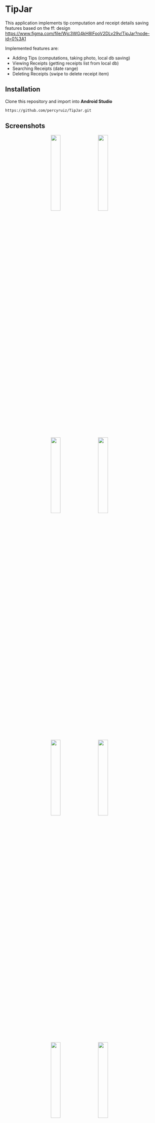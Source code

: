 # TipJar

This application implements tip computation and receipt details saving features based on the ff: design https://www.figma.com/file/Wjc3WG4kH8IFooV2DLv29v/TipJar?node-id=0%3A1  

Implemented features are:
   - Adding Tips (computations, taking photo, local db saving)
   - Viewing Receipts (getting receipts list from local db)
   - Searching Receipts (date range)
   - Deleting Receipts (swipe to delete receipt item)

## Installation
Clone this repository and import into **Android Studio**
```bash
https://github.com/percyruiz/TipJar.git
```

## Screenshots
<p align="center">
  <img src="https://user-images.githubusercontent.com/16864893/140605175-ba564f38-44a0-4da7-9637-6abd66a55bb3.png" width="25%" height="25%"> &nbsp;&nbsp;&nbsp;&nbsp;&nbsp;
  <img src="https://user-images.githubusercontent.com/16864893/140605216-d7b7e4ed-c4c2-48ec-96a0-d654aec15913.png" width="25%" height="25%"> &nbsp;&nbsp;&nbsp;&nbsp;&nbsp;<br/>
  <img src="https://user-images.githubusercontent.com/16864893/140605307-65bc193a-863e-4272-b03d-919365f9ca07.png" width="25%" height="25%"> &nbsp;&nbsp;&nbsp;&nbsp;&nbsp;
  <img src="https://user-images.githubusercontent.com/16864893/140605326-aacca68d-8a15-4992-8527-d36510721da9.png" width="25%" height="25%"> &nbsp;&nbsp;&nbsp;&nbsp;&nbsp;<br/>
  <img src="https://user-images.githubusercontent.com/16864893/140605435-b94eaac4-8d8d-458f-939e-31a349468b7c.png" width="25%" height="25%"> &nbsp;&nbsp;&nbsp;&nbsp;&nbsp;
  <img src="https://user-images.githubusercontent.com/16864893/140605550-5669de3d-ed5a-401e-b57b-4c7711f107a2.png" width="25%" height="25%"> &nbsp;&nbsp;&nbsp;&nbsp;&nbsp;<br/>
  <img src="https://user-images.githubusercontent.com/16864893/140605597-6ba87f10-ca7f-4427-8b31-490600dde21a.png" width="25%" height="25%"> &nbsp;&nbsp;&nbsp;&nbsp;&nbsp;
  <img src="https://user-images.githubusercontent.com/16864893/140605577-a6528e2f-516c-4ebd-a67b-787243d9bb95.png" width="25%" height="25%"> &nbsp;&nbsp;&nbsp;&nbsp;&nbsp;
</p>

## Architecture
The app uses MVVM architecture which takes advantage of Android Jetpack's Android Architecture Components https://developer.android.com/topic/libraries/architecture.
<p align="center">
  <img src="https://user-images.githubusercontent.com/16864893/126056079-2c0e8155-2201-45e6-bf3f-514eda1c39ff.png" width="50%" height="50%"> &nbsp;&nbsp;&nbsp;&nbsp;&nbsp;
</p>

## Dependencies
- Dependency injection (with [Koin](https://www.koin.com/))
- Reactive programming (with [Kotlin Flows](https://kotlinlang.org/docs/reference/coroutines/flow.html))
- Paging implementation (with [Paging3](https://developer.android.com/topic/libraries/architecture/paging/v3-overview))
- Google [Material Design](https://material.io/blog/android-material-theme-color) library
- Android architecture components
- JSR-310 backport for Android (with https://github.com/JakeWharton/ThreeTenABP)
- Image Loader (with https://github.com/bumptech/glide)

## Maintainers
This project is mantained by:
* [Percival Ruiz](https://github.com/percyruiz)
